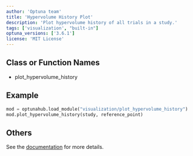 ```yaml
---
author: 'Optuna team'
title: 'Hypervolume History Plot'
description: 'Plot hypervolume history of all trials in a study.'
tags: ['visualization', "built-in"]
optuna_versions: ['3.6.1']
license: 'MIT License'
---
```


## Class or Function Names
- plot_hypervolume_history

## Example
```python
mod = optunahub.load_module("visualization/plot_hypervolume_history")
mod.plot_hypervolume_history(study, reference_point)
```

## Others
See the [documentation](https://optuna.readthedocs.io/en/stable/reference/visualization/generated/optuna.visualization.plot_hypervolume_history.html) for more details.
